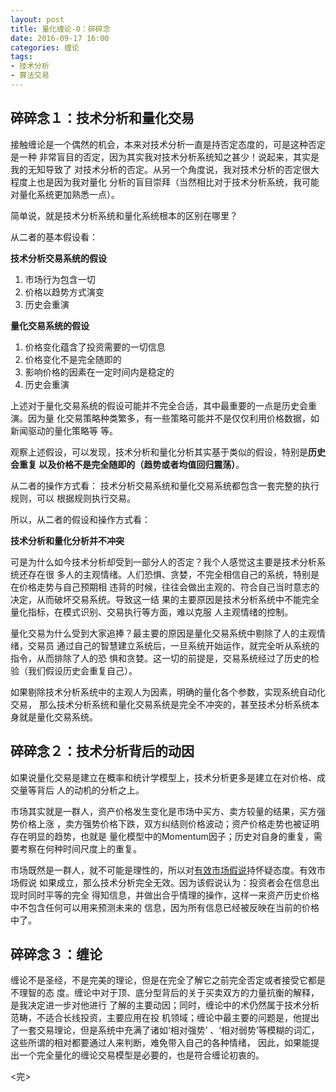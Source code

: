 ```yaml
---
layout: post
title: 量化缠论-0：碎碎念
date: 2016-09-17 16:00
categories: 缠论
tags:
- 技术分析
- 算法交易
---
```


## 碎碎念１：技术分析和量化交易

接触缠论是一个偶然的机会，本来对技术分析一直是持否定态度的，可是这种否定是一种
非常盲目的否定，因为其实我对技术分析系统知之甚少！说起来，其实是我的无知导致了
对技术分析的否定。从另一个角度说，我对技术分析的否定很大程度上也是因为我对量化
分析的盲目崇拜（当然相比对于技术分析系统，我可能对量化系统更加熟悉一点）。

简单说，就是技术分析系统和量化系统根本的区别在哪里？

从二者的基本假设看：

**技术分析交易系统的假设**

1. 市场行为包含一切
2. 价格以趋势方式演变
3. 历史会重演

**量化交易系统的假设**

1. 价格变化蕴含了投资需要的一切信息
2. 价格变化不是完全随即的
3. 影响价格的因素在一定时间内是稳定的
4. 历史会重演

上述对于量化交易系统的假设可能并不完全合适，其中最重要的一点是历史会重演。因为量
化交易策略种类繁多，有一些策略可能并不是仅仅利用价格数据，如新闻驱动的量化策略等
等。

观察上述假设，可以发现，技术分析和量化分析其实基于类似的假设，特别是**历史会重复
**以及**价格不是完全随即的（趋势或者均值回归震荡）**。

从二者的操作方式看： 技术分析交易系统和量化交易系统都包含一套完整的执行规则，可以
根据规则执行交易。

所以，从二者的假设和操作方式看：

>
**技术分析和量化分析并不冲突**

可是为什么如今技术分析却受到一部分人的否定？我个人感觉这主要是技术分析系统还存在很
多人的主观情绪。人们恐惧、贪婪，不完全相信自己的系统，特别是在价格走势与自己预期相
违背的时候，往往会做出主观的、符合自己当时意志的决定，从而破坏交易系统。导致这一结
果的主要原因是技术分析系统中不能完全量化指标，在模式识别、交易执行等方面，难以克服
人主观情绪的控制。

量化交易为什么受到大家追捧？最主要的原因是量化交易系统中剔除了人的主观情绪，交易员
通过自己的智慧建立系统后，一旦系统开始运作，就完全听从系统的指令，从而排除了人的恐
惧和贪婪。这一切的前提是，交易系统经过了历史的检验（我们假设历史会重复自己）。

>
如果剔除技术分析系统中的主观人为因素，明确的量化各个参数，实现系统自动化交易，
那么技术分析系统和量化交易系统是完全不冲突的，甚至技术分析系统本身就是量化交易系统。

## 碎碎念２：技术分析背后的动因

如果说量化交易是建立在概率和统计学模型上，技术分析更多是建立在对价格、成交量等背后
人的动机的分析之上。

市场其实就是一群人，资产价格发生变化是市场中买方、卖方较量的结果，买方强势价格上涨
，卖方强势价格下跌，双方纠结则价格波动；资产价格走势也被证明存在明显的趋势，也就是
量化模型中的Momentum因子；历史对自身的重复，需要考察在何种时间尺度上的重复。

市场既然是一群人，就不可能是理性的，所以对[有效市场假说][1]持怀疑态度。有效市场假说
如果成立，那么技术分析完全无效。因为该假说认为：投资者会在信息出现时同时平等的完全
得知信息，并做出合乎情理的操作，这样一来资产历史价格中不包含任何可以用来预测未来的
信息，因为所有信息已经被反映在当前的价格中了。

## 碎碎念３：缠论

缠论不是圣经，不是完美的理论，但是在完全了解它之前完全否定或者接受它都是不理智的态
度。缠论中对于顶、底分型背后的关于买卖双方的力量抗衡的解释，是我决定进一步对他进行
了解的主要动因；同时，缠论中的术仍然属于技术分析范畴，不适合长线投资，主要应用在投
机领域；缠论中最主要的问题是，他提出了一套交易理论，但是系统中充满了诸如‘相对强势’
、‘相对弱势’等模糊的词汇，这些所谓的相对都要通过人来判断，难免带入自己的各种情绪，
因此，如果能提出一个完全量化的缠论交易模型是必要的，也是符合缠论初衷的。

<完>

[1]:https://zh.wikipedia.org/wiki/%E6%95%88%E7%8E%87%E5%B8%82%E5%A0%B4%E5%81%87%E8%AA%AA